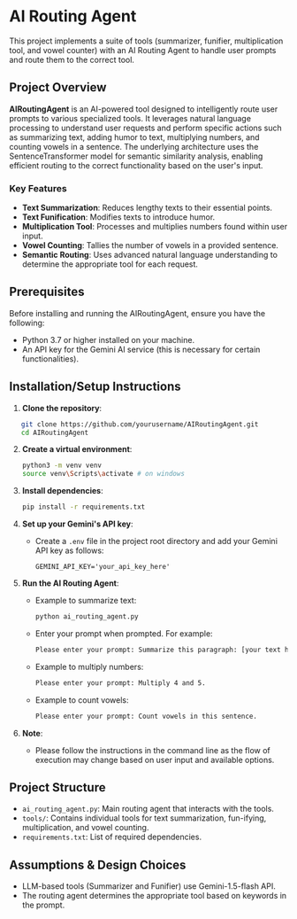 # AI Routing Agent

This project implements a suite of tools (summarizer, funifier, multiplication tool, and vowel counter) with an AI Routing Agent to handle user prompts and route them to the correct tool.

## Project Overview

**AIRoutingAgent** is an AI-powered tool designed to intelligently route user prompts to various specialized tools. It leverages natural language processing to understand user requests and perform specific actions such as summarizing text, adding humor to text, multiplying numbers, and counting vowels in a sentence. The underlying architecture uses the SentenceTransformer model for semantic similarity analysis, enabling efficient routing to the correct functionality based on the user's input.

### Key Features

- **Text Summarization**: Reduces lengthy texts to their essential points.
- **Text Funification**: Modifies texts to introduce humor.
- **Multiplication Tool**: Processes and multiplies numbers found within user input.
- **Vowel Counting**: Tallies the number of vowels in a provided sentence.
- **Semantic Routing**: Uses advanced natural language understanding to determine the appropriate tool for each request.

## Prerequisites

Before installing and running the AIRoutingAgent, ensure you have the following:

- Python 3.7 or higher installed on your machine.
- An API key for the Gemini AI service (this is necessary for certain functionalities).

## Installation/Setup Instructions

1. **Clone the repository**:

```bash
   git clone https://github.com/yourusername/AIRoutingAgent.git
   cd AIRoutingAgent
```

2. **Create a virtual environment**:

   ```bash
   python3 -m venv venv
   source venv\Scripts\activate # on windows
   ```
3. **Install dependencies**:

   ```bash
   pip install -r requirements.txt
   ```
4. **Set up your Gemini's API key**:

   - Create a `.env` file in the project root directory and add your Gemini API key as follows:

     ```
     GEMINI_API_KEY='your_api_key_here'
     ```
5. **Run the AI Routing Agent**:

   - Example to summarize text:

     ```bash
     python ai_routing_agent.py
     ```
   - Enter your prompt when prompted. For example:

     ```bash
     Please enter your prompt: Summarize this paragraph: [your text here]
     ```
   - Example to multiply numbers:

     ```bash
     Please enter your prompt: Multiply 4 and 5.
     ```
   - Example to count vowels:

     ```bash
     Please enter your prompt: Count vowels in this sentence.
     ```
6. **Note**:

   - Please follow the instructions in the command line as the flow of execution may change based on user input and available options.

## Project Structure

- `ai_routing_agent.py`: Main routing agent that interacts with the tools.
- `tools/`: Contains individual tools for text summarization, fun-ifying, multiplication, and vowel counting.
- `requirements.txt`: List of required dependencies.

## Assumptions & Design Choices

- LLM-based tools (Summarizer and Funifier) use Gemini-1.5-flash API.
- The routing agent determines the appropriate tool based on keywords in the prompt.

